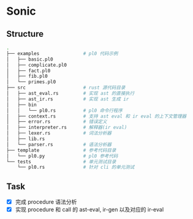 # Sonic

## Structure

```bash
.
├── examples                # pl0 代码示例
│   ├── basic.pl0
│   ├── complicate.pl0
│   ├── fact.pl0
│   ├── fib.pl0
│   └── primes.pl0
├── src                     # rust 源代码目录
│   ├── ast_eval.rs         # 实现 ast 的直接执行
│   ├── ast_ir.rs           # 实现 ast 生成 ir
│   ├── bin            
│   │   └── pl0.rs          # pl0 命令行程序
│   ├── context.rs          # 支持 ast eval 和 ir eval 的上下文管理器
│   ├── error.rs            # 错误定义
│   ├── interpreter.rs      # 解释器(ir eval)
│   ├── lexer.rs            # 词法分析器
│   ├── lib.rs            
│   └── parser.rs           # 语法分析器
├── template                # 参考代码目录
│   └── pl0.py              # pl0 参考代码
└── tests                   # 单元测试目录
    └── pl0.rs              # 针对 cli 的单元测试
```

## Task

- [x] 完成 procedure 语法分析
- [x] 实现 procedure 和 call 的 ast-eval, ir-gen 以及对应的 ir-eval